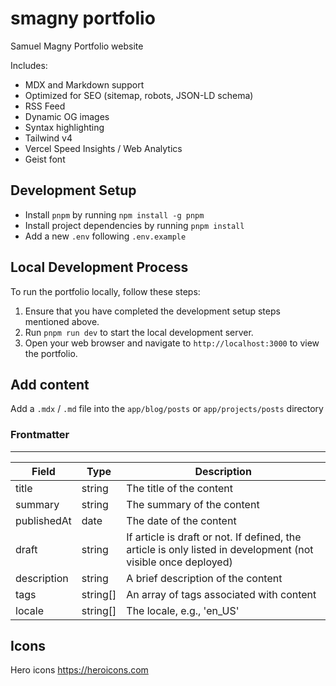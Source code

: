 # smagny portfolio
Samuel Magny Portfolio website

Includes:
- MDX and Markdown support
- Optimized for SEO (sitemap, robots, JSON-LD schema)
- RSS Feed
- Dynamic OG images
- Syntax highlighting
- Tailwind v4
- Vercel Speed Insights / Web Analytics
- Geist font

## Development Setup
* Install `pnpm` by running `npm install -g pnpm`
* Install project dependencies by running `pnpm install`
* Add a new `.env` following `.env.example`

## Local Development Process
To run the portfolio locally, follow these steps:
1. Ensure that you have completed the development setup steps mentioned above.
2. Run `pnpm run dev` to start the local development server.
3. Open your web browser and navigate to `http://localhost:3000` to view the portfolio.

## Add content
Add a `.mdx` / `.md` file into the `app/blog/posts` or `app/projects/posts` directory

### Frontmatter

---

| Field        | Type     | Description                            |
|--------------|----------|----------------------------------------|
| title        | string   | The title of the content                |
| summary      | string   | The summary of the content              |
| publishedAt  | date     | The date of the content                 |
| draft        | string   | If article is draft or not. If defined, the article is only listed in development (not visible once deployed) |
| description  | string   | A brief description of the content      |
| tags         | string[] | An array of tags associated with content |
| locale       | string[] | The locale, e.g., 'en_US'                |

## Icons
Hero icons https://heroicons.com
